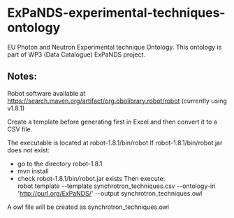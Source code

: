 # ExPaNDS-experimental-techniques-ontology 
EU Photon and Neutron Experimental technique Ontology.
This ontology is part of WP3 (Data Catalogue) ExPaNDS project.

## Notes:

Robot software available at https://search.maven.org/artifact/org.obolibrary.robot/robot (currently using v1.8.1)

Create a template before generating first in Excel and then convert it to a CSV file.

The executable is located at robot-1.8.1/bin/robot
If robot-1.8.1/bin/robot.jar does not exist:
- go to the directory robot-1.8.1
- mvn install
- check robot-1.8.1/bin/robot.jar exists
Then execute:  
robot template --template synchrotron_techniques.csv --ontology-iri 'http://purl.org/ExPaNDS/' --output synchrotron_techniques.owl

A owl file will be created as synchrotron_techniques.owl
